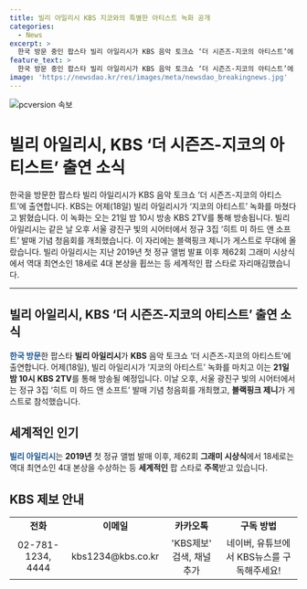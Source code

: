 ```yaml
---
title: 빌리 아일리시 KBS 지코와의 특별한 아티스트 녹화 공개
categories:
  - News
excerpt: >
  한국 방문 중인 팝스타 빌리 아일리시가 KBS 음악 토크쇼 ‘더 시즌즈-지코의 아티스트’에 출연하며, 21일 밤 10시 KBS 2TV를 통해 방송된다. 빌리 아일리시는 서울에서 정규 3집 ‘히트 미 하드 앤 소프트’ 발매 기념 청음회를 개최하고, 블랙핑크 제니와 함께 무대를 embp1. 2019년 첫 정규 앨범 발표 이후 세계적인 팝 스타로 자리매김한 그녀의 국내 활동이 기대된다.
feature_text: >
  한국 방문 중인 팝스타 빌리 아일리시가 KBS 음악 토크쇼 ‘더 시즌즈-지코의 아티스트’에 출연하며, 21일 밤 10시 KBS 2TV를 통해 방송된다. 빌리 아일리시는 서울에서 정규 3집 ‘히트 미 하드 앤 소프트’ 발매 기념 청음회를 개최하고, 블랙핑크 제니와 함께 무대를 embp1. 2019년 첫 정규 앨범 발표 이후 세계적인 팝 스타로 자리매김한 그녀의 국내 활동이 기대된다.
image: 'https://newsdao.kr/res/images/meta/newsdao_breakingnews.jpg'
---
```


<p><img src="https://newsdao.kr/res/images/meta/newsdao_breakingnews.jpg" alt="pcversion 속보" /></p>

<h1>빌리 아일리시, KBS ‘더 시즌즈-지코의 아티스트’ 출연 소식</h1>

<p data-ke-size="size16">한국을 방문한 팝스타 빌리 아일리시가 KBS 음악 토크쇼 ‘더 시즌즈-지코의 아티스트’에 출연합니다. KBS는 어제(18일) 빌리 아일리시가 ‘지코의 아티스트’ 녹화를 마쳤다고 밝혔습니다. 이 녹화는 오는 21일 밤 10시 방송 KBS 2TV를 통해 방송됩니다. 빌리 아일리시는 같은 날 오후 서울 광진구 빛의 시어터에서 정규 3집 ‘히트 미 하드 앤 소프트’ 발매 기념 청음회를 개최했습니다. 이 자리에는 블랙핑크 제니가 게스트로 무대에 올랐습니다. 빌리 아일리시는 지난 2019년 첫 정규 앨범 발표 이후 제62회 그래미 시상식에서 역대 최연소인 18세로 4대 본상을 휩쓰는 등 세계적인 팝 스타로 자리매김했습니다.</p>

<hr>

<h2 data-ke-size="size26">빌리 아일리시, KBS ‘더 시즌즈-지코의 아티스트’ 출연 소식</h2>

<p data-ke-size="size16"><b><span style="color: #1a5490;">한국 방문</span></b>한 팝스타 <b>빌리 아일리시</b>가 <b>KBS</b> 음악 토크쇼 ‘더 시즌즈-지코의 아티스트’에 출연합니다. 어제(18일), 빌리 아일리시가 ‘지코의 아티스트’ 녹화를 마치고 이는 <b>21일 밤 10시</b> <b>KBS 2TV</b>를 통해 방송될 예정입니다. 이날 오후, 서울 광진구 빛의 시어터에서는 정규 3집 ‘히트 미 하드 앤 소프트’ 발매 기념 청음회를 개최했고, <b>블랙핑크 제니</b>가 게스트로 참석했습니다.</p>

<h2 data-ke-size="size26">세계적인 인기</h2>

<p data-ke-size="size16"><b><span style="color: #1a5490;">빌리 아일리시</span></b>는 <b>2019년</b> 첫 정규 앨범 발매 이후, 제62회 <b>그래미 시상식</b>에서 18세로는 역대 최연소인 4대 본상을 수상하는 등 <b>세계적인</b> 팝 스타로 <b>주목</b>받고 있습니다.</p>

<h2 data-ke-size="size26">KBS 제보 안내</h2>

<table>
    <tbody>
        <tr>
            <td style="text-align: center; height: 17px;"><b>전화</b></td>
            <td style="text-align: center; height: 17px;"><b>이메일</b></td>
            <td style="text-align: center; height: 17px;"><b>카카오톡</b></td>
            <td style="text-align: center; height: 17px;"><b>구독 방법</b></td>
        </tr>
        <tr>
            <td style="text-align: center; height: 17px;">02-781-1234, 4444</td>
            <td style="text-align: center; height: 17px;">kbs1234@kbs.co.kr</td>
            <td style="text-align: center; height: 17px;">'KBS제보' 검색, 채널 추가</td>
            <td style="text-align: center; height: 17px;">네이버, 유튜브에서 KBS뉴스를 구독해주세요!</td>
        </tr>
    </tbody>
</table>

